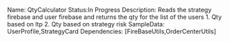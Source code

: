 Name: QtyCalculator
Status:In Progress
Description: Reads the strategy firebase and user firebase and returns the qty for the list of the users
            1. Qty based on ltp
            2. Qty based on strategy risk
SampleData: UserProfile,StrategyCard
Dependencies: [FireBaseUtils,OrderCenterUtils]
